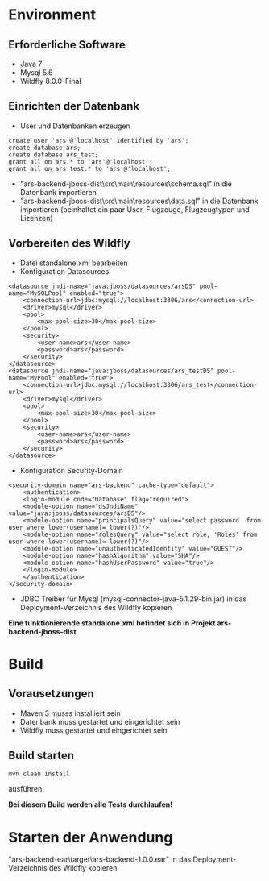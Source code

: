 Environment
===========

Erforderliche Software
----------------------

- Java 7
- Mysql 5.6
- Wildfly 8.0.0-Final

Einrichten der Datenbank
-------------------------
- User und Datenbanken erzeugen
```
create user 'ars'@'localhost' identified by 'ars';
create database ars;
create database ars_test;
grant all on ars.* to 'ars'@'localhost';
grant all on ars_test.* to 'ars'@'localhost';
```

- "ars-backend-jboss-dist\src\main\resources\schema.sql" in die Datenbank importieren
- "ars-backend-jboss-dist\src\main\resources\data.sql" in die Datenbank importieren (beinhaltet ein paar User, Flugzeuge, Flugzeugtypen und Lizenzen)

Vorbereiten des Wildfly
-----------------------

- Datei standalone.xml bearbeiten
 - Konfiguration Datasources
 
```
<datasource jndi-name="java:jboss/datasources/arsDS" pool-name="MySQLPool" enabled="true">
	<connection-url>jdbc:mysql://localhost:3306/ars</connection-url>
    <driver>mysql</driver>
    <pool>
      	<max-pool-size>30</max-pool-size>
    </pool>
    <security>
		<user-name>ars</user-name>
		<password>ars</password>
    </security>
</datasource>
<datasource jndi-name="java:jboss/datasources/ars_testDS" pool-name="MyPool" enabled="true">
	<connection-url>jdbc:mysql://localhost:3306/ars_test</connection-url>
	<driver>mysql</driver>
	<pool>
		<max-pool-size>30</max-pool-size>
	</pool>
	<security>
		<user-name>ars</user-name>
		<password>ars</password>
	</security>
</datasource>
```
 - Konfiguration Security-Domain
 
```
<security-domain name="ars-backend" cache-type="default">
    <authentication>
    <login-module code="Database" flag="required">
    <module-option name="dsJndiName" value="java:jboss/datasources/arsDS"/>
    <module-option name="principalsQuery" value="select password  from user where lower(username)= lower(?)"/>
    <module-option name="rolesQuery" value="select role, 'Roles' from user where lower(username)= lower(?)"/>
    <module-option name="unauthenticatedIdentity" value="GUEST"/>
    <module-option name="hashAlgorithm" value="SHA"/>
    <module-option name="hashUserPassword" value="true"/>
    </login-module>
    </authentication>
</security-domain>
```
- JDBC Treiber für Mysql (mysql-connector-java-5.1.29-bin.jar) in das Deployment-Verzeichnis des Wildfly kopieren

**Eine funktionierende standalone.xml befindet sich in Projekt ars-backend-jboss-dist**

Build
=====

Vorausetzungen
--------------

- Maven 3 musss installiert sein
- Datenbank muss gestartet und eingerichtet sein
- Wildfly muss gestartet und eingerichtet sein

Build starten
-------------

	mvn clean install 

ausführen.

 **Bei diesem Build werden alle Tests durchlaufen!**


 Starten der Anwendung
 =====================

"ars-backend-ear\target\ars-backend-1.0.0.ear" in das Deployment-Verzeichnis des Wildfly kopieren